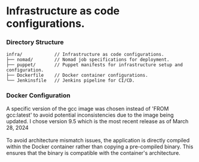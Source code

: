 # Infrastructure as code configurations.

### Directory Structure
```
infra/            // Infrastructure as code configurations.
├── nomad/        // Nomad job specifications for deployment.
├── puppet/       // Puppet manifests for infrastructure setup and configuration.
├── Dockerfile    // Docker container configurations.
└── Jenkinsfile   // Jenkins pipeline for CI/CD.
```

### Docker Configuration

A specific version of the gcc image was chosen instead of 'FROM gcc:latest' to avoid potential inconsistencies due to the image being updated. I chose version 9.5 which is the most recent release as of March 28, 2024 <br>
<br>
To avoid architecture mismatch issues, the application is directly compiled within the Docker container rather than copying a pre-compiled binary. This ensures that the binary is compatible with the container's architecture.